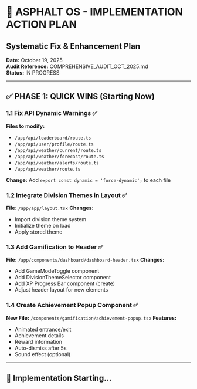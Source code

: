 # 🚀 ASPHALT OS - IMPLEMENTATION ACTION PLAN
## Systematic Fix & Enhancement Plan

**Date:** October 19, 2025  
**Audit Reference:** COMPREHENSIVE_AUDIT_OCT_2025.md  
**Status:** IN PROGRESS

---

## ✅ PHASE 1: QUICK WINS (Starting Now)

### 1.1 Fix API Dynamic Warnings ✅
**Files to modify:**
- `/app/api/leaderboard/route.ts`
- `/app/api/user/profile/route.ts`
- `/app/api/weather/current/route.ts`
- `/app/api/weather/forecast/route.ts`
- `/app/api/weather/alerts/route.ts`
- `/app/api/weather/route.ts`

**Change:** Add `export const dynamic = 'force-dynamic';` to each file

### 1.2 Integrate Division Themes in Layout ✅
**File:** `/app/app/layout.tsx`
**Changes:**
- Import division theme system
- Initialize theme on load
- Apply stored theme

### 1.3 Add Gamification to Header ✅
**File:** `/app/components/dashboard/dashboard-header.tsx`
**Changes:**
- Add GameModeToggle component
- Add DivisionThemeSelector component
- Add XP Progress Bar component (create)
- Adjust header layout for new elements

### 1.4 Create Achievement Popup Component ✅
**New File:** `/components/gamification/achievement-popup.tsx`
**Features:**
- Animated entrance/exit
- Achievement details
- Reward information
- Auto-dismiss after 5s
- Sound effect (optional)

---

## 🔄 Implementation Starting...

